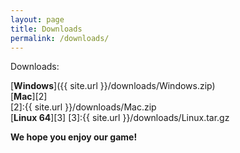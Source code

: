 ```yaml
---
layout: page
title: Downloads 
permalink: /downloads/
---
```


Downloads:

[**Windows**]({{ site.url }}/downloads/Windows.zip)
<br>
[**Mac**][2]
<br>
[2]:{{ site.url }}/downloads/Mac.zip
<br>
[**Linux 64**][3]
[3]:{{ site.url }}/downloads/Linux.tar.gz


**We hope you enjoy our game!**
